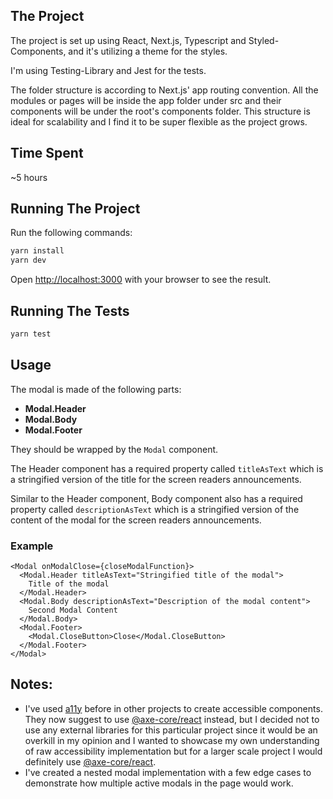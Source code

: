 ## The Project

The project is set up using React, Next.js, Typescript and Styled-Components, and it's utilizing a theme for the styles.

I'm using Testing-Library and Jest for the tests.

The folder structure is according to Next.js' app routing convention. All the modules or pages will be inside the app folder under src and their components will be under the root's components folder. This structure is ideal for scalability and I find it to be super flexible as the project grows. 

## Time Spent

~5 hours

## Running The Project

Run the following commands:

```bash
yarn install
yarn dev
```

Open [http://localhost:3000](http://localhost:3000) with your browser to see the result.

## Running The Tests

```bash
yarn test
```

## Usage

The modal is made of the following parts:

- **Modal.Header**
- **Modal.Body**
- **Modal.Footer**

They should be wrapped by the `Modal` component.

The Header component has a required property called `titleAsText` which is a stringified version of the title for the screen readers announcements.

Similar to the Header component, Body component also has a required property called `descriptionAsText` which is a stringified version of the content of the modal for the screen readers announcements.

### Example

```JSX
<Modal onModalClose={closeModalFunction}>
  <Modal.Header titleAsText="Stringified title of the modal">
    Title of the modal
  </Modal.Header>
  <Modal.Body descriptionAsText="Description of the modal content">
    Second Modal Content
  </Modal.Body>
  <Modal.Footer>
    <Modal.CloseButton>Close</Modal.CloseButton>
  </Modal.Footer>
</Modal>
```

## Notes:

- I've used [a11y](https://github.com/reactjs/react-a11y) before in other projects to create accessible components. They now suggest to use [@axe-core/react](https://github.com/dequelabs/axe-core-npm/tree/develop/packages/react) instead, but I decided not to use any external libraries for this particular project since it would be an overkill in my opinion and I wanted to showcase my own understanding of raw accessibility implementation but for a larger scale project I would definitely use [@axe-core/react](https://github.com/dequelabs/axe-core-npm/tree/develop/packages/react).
- I've created a nested modal implementation with a few edge cases to demonstrate how multiple active modals in the page would work.
